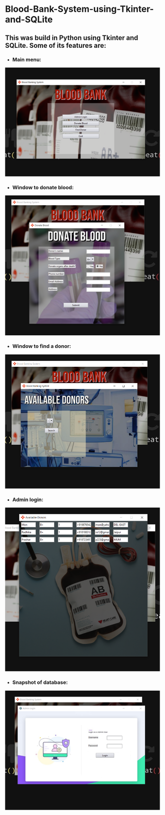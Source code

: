 # Blood-Bank-System-using-Tkinter-and-SQLite
## This was build in Python using Tkinter and SQLite. Some of its features are:

* ### Main menu: 
![](/images/0.png)

* ### Window to donate blood:
![](/images/1.png)

* ### Window to find a donor:
![](/images/2.png)

* ### Admin login:
![](/images/3.png)

* ### Snapshot of database:
![](/images/4.png)

